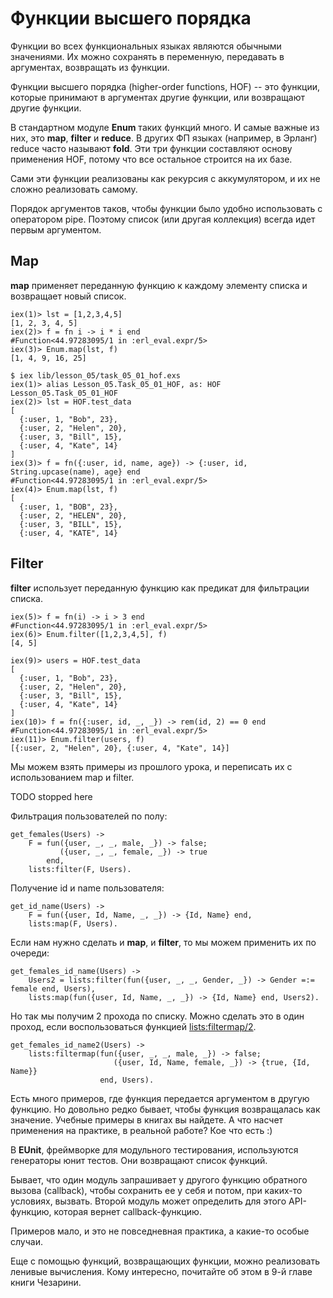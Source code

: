 # Функции высшего порядка

Функции во всех функциональных языках являются обычными значениями. Их можно сохранять в переменную, передавать в аргументах, возвращать из функции.

Функции высшего порядка (higher-order functions, HOF) -- это функции, которые принимают в аргументах другие функции, или возвращают другие функции.

В стандартном модуле **Enum** таких функций много. И самые важные из них, это **map**, **filter** и **reduce**. В других ФП языках (например, в Эрланг) reduce часто называют **fold**. Эти три функции составляют основу применения HOF, потому что все остальное строится на их базе. 

Сами эти функции реализованы как рекурсия с аккумулятором, и их не сложно реализовать самому.

Порядок аргументов таков, чтобы функции было удобно использовать с оператором pipe. Поэтому список (или другая коллекция) всегда идет первым аргументом. 


## Map

**map** применяет переданную функцию к каждому элементу списка и возвращает новый список.

```
iex(1)> lst = [1,2,3,4,5]
[1, 2, 3, 4, 5]
iex(2)> f = fn i -> i * i end
#Function<44.97283095/1 in :erl_eval.expr/5>
iex(3)> Enum.map(lst, f) 
[1, 4, 9, 16, 25]
```

```
$ iex lib/lesson_05/task_05_01_hof.exs
iex(1)> alias Lesson_05.Task_05_01_HOF, as: HOF 
Lesson_05.Task_05_01_HOF
iex(2)> lst = HOF.test_data
[
  {:user, 1, "Bob", 23},
  {:user, 2, "Helen", 20},
  {:user, 3, "Bill", 15},
  {:user, 4, "Kate", 14}
]
iex(3)> f = fn({:user, id, name, age}) -> {:user, id, String.upcase(name), age} end
#Function<44.97283095/1 in :erl_eval.expr/5>
iex(4)> Enum.map(lst, f)
[
  {:user, 1, "BOB", 23},
  {:user, 2, "HELEN", 20},
  {:user, 3, "BILL", 15},
  {:user, 4, "KATE", 14}

```

## Filter

**filter** использует переданную функцию как предикат для фильтрации списка.

```
iex(5)> f = fn(i) -> i > 3 end
#Function<44.97283095/1 in :erl_eval.expr/5>
iex(6)> Enum.filter([1,2,3,4,5], f)
[4, 5]
```

```
iex(9)> users = HOF.test_data                                
[
  {:user, 1, "Bob", 23},
  {:user, 2, "Helen", 20},
  {:user, 3, "Bill", 15},
  {:user, 4, "Kate", 14}
]
iex(10)> f = fn({:user, id, _, _}) -> rem(id, 2) == 0 end     
#Function<44.97283095/1 in :erl_eval.expr/5>
iex(11)> Enum.filter(users, f)                           
[{:user, 2, "Helen", 20}, {:user, 4, "Kate", 14}]
```

Мы можем взять примеры из прошлого урока, и переписать их с использованием map и filter.

TODO stopped here

Фильтрация пользователей по полу:

```
get_females(Users) ->
    F = fun({user, _, _, male, _}) -> false;
           ({user, _, _, female, _}) -> true
        end,
    lists:filter(F, Users).
```

Получение id и name пользователя:

```
get_id_name(Users) ->
    F = fun({user, Id, Name, _, _}) -> {Id, Name} end,
    lists:map(F, Users).
```

Если нам нужно сделать и **map**, и **filter**, то мы можем применить
их по очереди:

```
get_females_id_name(Users) ->
    Users2 = lists:filter(fun({user, _, _, Gender, _}) -> Gender =:= female end, Users),
    lists:map(fun({user, Id, Name, _, _}) -> {Id, Name} end, Users2).
```

Но так мы получим 2 прохода по списку. Можно сделать это в один проход,
если воспользоваться функцией [lists:filtermap/2](http://www.erlang.org/doc/man/lists.html#filtermap-2).

```
get_females_id_name2(Users) ->
    lists:filtermap(fun({user, _, _, male, _}) -> false;
                       ({user, Id, Name, female, _}) -> {true, {Id, Name}}
                    end, Users).
```

Есть много примеров, где функция передается аргументом в другую
функцию.  Но довольно редко бывает, чтобы функция возвращалась как
значение.  Учебные примеры в книгах вы найдете. А что насчет
применения на практике, в реальной работе?  Кое что есть :)

В **EUnit**, фреймворке для модульного тестирования, используются
генераторы юнит тестов.  Они возвращают список функций.

Бывает, что один модуль запрашивает у другого функцию обратного вызова
(callback), чтобы сохранить ее у себя и потом, при каких-то условиях,
вызвать. Второй модуль может определить для этого API-функцию, которая
вернет callback-функцию.

Примеров мало, и это не повседневная практика, а какие-то особые случаи.

Еще с помощью функций, возвращающих функции, можно реализовать ленивые
вычисления.  Кому интересно, почитайте об этом в 9-й главе книги Чезарини.






